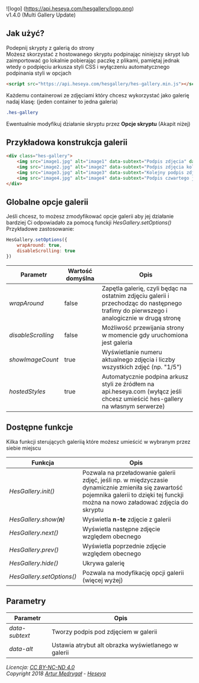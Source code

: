 ![logo] (https://api.heseya.com/hesgallery/logo.png)  
v1.4.0 (Multi Gallery Update)

## Jak użyć?
Podepnij skrypty z galerią do strony  
Możesz skorzystać z hostowanego skryptu podpinając niniejszy skrypt lub zaimportować go lokalnie pobierając paczkę z plikami, pamiętaj jednak wtedy o podpięciu arkusza styli CSS i wyłączeniu automatycznego podpinania styli w opcjach
```html
<script src="https://api.heseya.com/hesgallery/hes-gallery.min.js"></script>
```

Każdemu containerowi ze zdjęciami który chcesz wykorzystać jako galerię nadaj klasę: (jeden container to jedna galeria)
```css
.hes-gallery
```

Ewentualnie modyfikuj działanie skryptu przez **Opcje skryptu** (Akapit niżej)

## Przykładowa konstrukcja galerii
```html
<div class="hes-gallery">
    <img src="image1.jpg" alt="image1" data-subtext="Podpis zdjęcia" data-alt="tekst alternatywny" >
    <img src="image2.jpg" alt="image2" data-subtext="Podpis zdjęcia kolejnego" >
    <img src="image3.jpg" alt="image3" data-subtext="Kolejny podpis zdjęcia" >
    <img src="image4.jpg" alt="image4" data-subtext="Podpis czwartego już zdjęcia" >
</div>
```

## Globalne opcje galerii
Jeśli chcesz, to możesz zmodyfikować opcje galerii aby jej działanie bardziej Ci odpowiadało za pomocą funckji *HesGallery.setOptions()*  
Przykładowe zastosowanie:
```javascript
HesGallery.setOptions({
    wrapAround: true,
    disableScrolling: true
})
```

Parametr|Wartość domyślna|Opis
---|---|---
*wrapAround* | false | Zapętla galerię, czyli będąc na ostatnim zdjęciu galerii i przechodząc do następnego trafimy do pierwszego i analogicznie w drugą stronę
*disableScrolling* | false | Możliwość przewijania strony w momencie gdy uruchomiona jest galeria
*showImageCount* | true | Wyświetlanie numeru aktualnego zdjęcia i liczby wszystkich zdjęć (np. "1/5")
*hostedStyles* | true | Automatycznie podpina arkusz styli ze źródłem na api.heseya.com (wyłącz jeśli chcesz umieścić hes-gallery na własnym serwerze)

## Dostępne funkcje
Kilka funkcji sterujących galeriią które możesz umieścić w wybranym przez siebie miejscu

Funkcja | Opis
---|---
*HesGallery.init()* | Pozwala na przeładowanie galerii zdjęć, jeśli np. w międzyczasie dynamicznie zmieniła się zawartość pojemnika galerii to dzięki tej funckji można na nowo załadować zdjęcia do skryptu
*HesGallery.show(**n**)* | Wyświetla **n-te** zdjęcie z galerii
*HesGallery.next()* | Wyświetla następne zdjęcie względem obecnego
*HesGallery.prev()* | Wyświetla poprzednie zdjęcie względem obecnego
*HesGallery.hide()* | Ukrywa galerię
*HesGallery.setOptions()* | Pozwala na modyfikację opcji galerii (więcej wyżej)

## Parametry <img>
Parametr | Opis
---|---
*data-subtext* | Tworzy podpis pod zdjęciem w galerii
*data-alt* | Ustawia atrybut alt obrazka wyświetlanego w galerii


*Licencja: [CC BY-NC-ND 4.0](https://creativecommons.org/licenses/by-nc-nd/4.0/)*  
*Copyright 2018 [Artur Mędrygał](mailto:amedrygal@heseya.com) - [Heseya](https://heseya.com)*